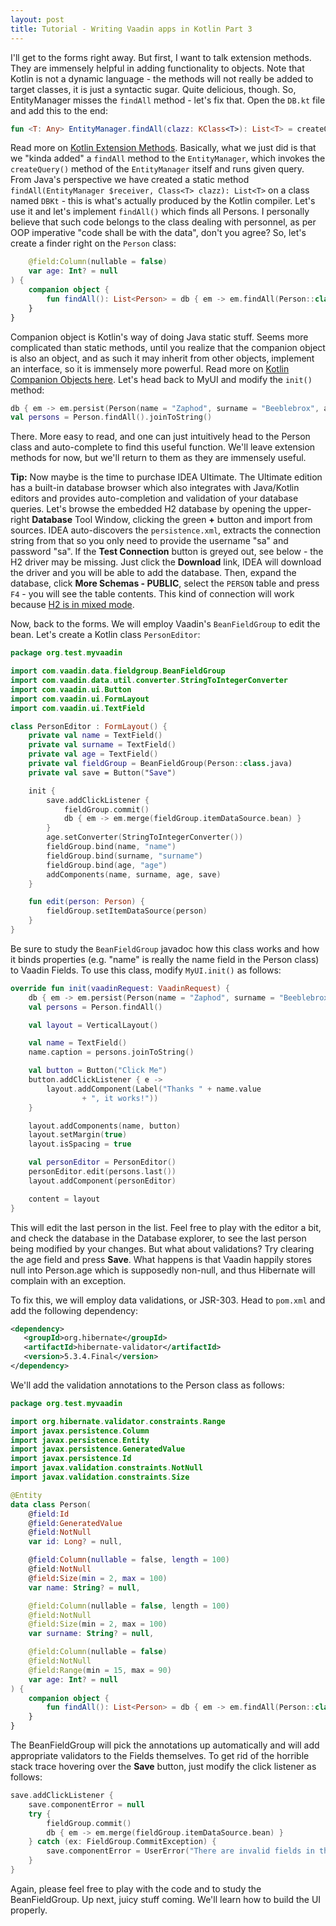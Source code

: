 ```yaml
---
layout: post
title: Tutorial - Writing Vaadin apps in Kotlin Part 3
---
```


I'll get to the forms right away. But first, I want to talk extension methods.
They are immensely helpful in adding functionality to objects. Note that Kotlin
is not a dynamic language - the methods will not really be added to target
classes, it is just a syntactic sugar. Quite delicious, though. So, EntityManager
misses the `findAll` method - let's fix that. Open the `DB.kt` file and
add this to the end:

```kotlin
fun <T: Any> EntityManager.findAll(clazz: KClass<T>): List<T> = createQuery("select a from ${clazz.java.simpleName} a", clazz.java).resultList
```

Read more on [Kotlin Extension Methods](https://kotlinlang.org/docs/reference/extensions.html).
Basically, what we just did is that we "kinda added" a `findAll` method
to the `EntityManager`, which invokes the `createQuery()` method of the
`EntityManager` itself and runs given query. From Java's perspective we
have created a static method `findAll(EntityManager $receiver, Class<T> clazz): List<T>`
on a class named `DBKt` - this is what's actually produced by the Kotlin
compiler. Let's use it and let's implement `findAll()` which finds all
Persons. I personally believe that such code belongs to the class dealing
with personnel, as per OOP imperative "code shall be with the data",
don't you agree? So, let's create a finder right on the `Person` class:

```kotlin
    @field:Column(nullable = false)
    var age: Int? = null
) {
    companion object {
        fun findAll(): List<Person> = db { em -> em.findAll(Person::class) }
    }
}
```

Companion object is Kotlin's way of doing Java static stuff. Seems more complicated
than static methods, until you realize that the companion object is also an
object, and as such it may inherit from other objects, implement an interface,
so it is immensely more powerful. Read more on [Kotlin Companion Objects here](https://kotlinlang.org/docs/reference/object-declarations.html).
Let's head back to MyUI and modify the `init()` method:

```kotlin
db { em -> em.persist(Person(name = "Zaphod", surname = "Beeblebrox", age = 42)) }
val persons = Person.findAll().joinToString()
```

There. More easy to read, and one can just intuitively head to the Person
class and auto-complete to find this useful function. We'll leave extension
methods for now, but we'll return to them as they are immensely useful.

**Tip:** Now maybe is the time to purchase IDEA Ultimate. The Ultimate edition
has a built-in database browser which also integrates with Java/Kotlin editors
and provides auto-completion and validation of your database queries. Let's
browse the embedded H2 database by opening the upper-right **Database** Tool
Window, clicking the green **+** button and import from sources. IDEA auto-discovers
the `persistence.xml`, extracts the connection string from that so you only
need to provide the username "sa" and password "sa". If the **Test Connection**
button is greyed out, see below - the H2 driver may be missing. Just click
the **Download** link, IDEA will download the driver and you will be able
to add the database. Then, expand the database, click **More Schemas - PUBLIC**,
select the `PERSON` table and press `F4` - you will see the table contents.
This kind of connection will work because [H2 is in mixed mode](http://www.h2database.com/html/features.html#auto_mixed_mode).

Now, back to the forms. We will employ Vaadin's `BeanFieldGroup` to edit the
bean. Let's create a Kotlin class `PersonEditor`:

```kotlin
package org.test.myvaadin

import com.vaadin.data.fieldgroup.BeanFieldGroup
import com.vaadin.data.util.converter.StringToIntegerConverter
import com.vaadin.ui.Button
import com.vaadin.ui.FormLayout
import com.vaadin.ui.TextField

class PersonEditor : FormLayout() {
    private val name = TextField()
    private val surname = TextField()
    private val age = TextField()
    private val fieldGroup = BeanFieldGroup(Person::class.java)
    private val save = Button("Save")

    init {
        save.addClickListener {
            fieldGroup.commit()
            db { em -> em.merge(fieldGroup.itemDataSource.bean) }
        }
        age.setConverter(StringToIntegerConverter())
        fieldGroup.bind(name, "name")
        fieldGroup.bind(surname, "surname")
        fieldGroup.bind(age, "age")
        addComponents(name, surname, age, save)
    }

    fun edit(person: Person) {
        fieldGroup.setItemDataSource(person)
    }
}
```

Be sure to study the `BeanFieldGroup` javadoc how this class works and how
it binds properties (e.g. "name" is really the name field in the Person class)
to Vaadin Fields. To use this class, modify `MyUI.init()` as follows:

```kotlin
override fun init(vaadinRequest: VaadinRequest) {
    db { em -> em.persist(Person(name = "Zaphod", surname = "Beeblebrox", age = 42)) }
    val persons = Person.findAll()

    val layout = VerticalLayout()

    val name = TextField()
    name.caption = persons.joinToString()

    val button = Button("Click Me")
    button.addClickListener { e ->
        layout.addComponent(Label("Thanks " + name.value
                + ", it works!"))
    }

    layout.addComponents(name, button)
    layout.setMargin(true)
    layout.isSpacing = true

    val personEditor = PersonEditor()
    personEditor.edit(persons.last())
    layout.addComponent(personEditor)

    content = layout
}
```

This will edit the last person in the list. Feel free to play with the editor
a bit, and check the database in the Database explorer, to see the last person
being modified by your changes. But what about validations? Try clearing
the age field and press **Save**. What happens is that Vaadin happily stores
null into Person.age which is supposedly non-null, and thus Hibernate will
complain with an exception.

To fix this, we will employ data validations, or JSR-303. Head to `pom.xml`
and add the following dependency:

```xml
<dependency>
   <groupId>org.hibernate</groupId>
   <artifactId>hibernate-validator</artifactId>
   <version>5.3.4.Final</version>
</dependency>
```

We'll add the validation annotations to the Person class as follows:

```kotlin
package org.test.myvaadin

import org.hibernate.validator.constraints.Range
import javax.persistence.Column
import javax.persistence.Entity
import javax.persistence.GeneratedValue
import javax.persistence.Id
import javax.validation.constraints.NotNull
import javax.validation.constraints.Size

@Entity
data class Person(
    @field:Id
    @field:GeneratedValue
    @field:NotNull
    var id: Long? = null,

    @field:Column(nullable = false, length = 100)
    @field:NotNull
    @field:Size(min = 2, max = 100)
    var name: String? = null,

    @field:Column(nullable = false, length = 100)
    @field:NotNull
    @field:Size(min = 2, max = 100)
    var surname: String? = null,

    @field:Column(nullable = false)
    @field:NotNull
    @field:Range(min = 15, max = 90)
    var age: Int? = null
) {
    companion object {
        fun findAll(): List<Person> = db { em -> em.findAll(Person::class) }
    }
}
```

The BeanFieldGroup will pick the annotations up automatically and will add appropriate
validators to the Fields themselves. To get rid of the horrible stack trace
hovering over the **Save** button, just modify the click listener as follows:

```kotlin
save.addClickListener {
    save.componentError = null
    try {
        fieldGroup.commit()
        db { em -> em.merge(fieldGroup.itemDataSource.bean) }
    } catch (ex: FieldGroup.CommitException) {
        save.componentError = UserError("There are invalid fields in the form")
    }
}
```

Again, please feel free to play with the code and to study the BeanFieldGroup.
Up next, juicy stuff coming. We'll learn how to build the UI properly.
